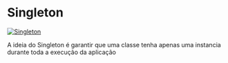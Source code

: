# Singleton

[![Singleton](https://upload.wikimedia.org/wikipedia/commons/b/bd/Singleton.png)](https://pt.wikipedia.org/wiki/Singleton)

A ideia do Singleton é garantir que uma classe tenha apenas uma instancia durante toda a execução da aplicação
